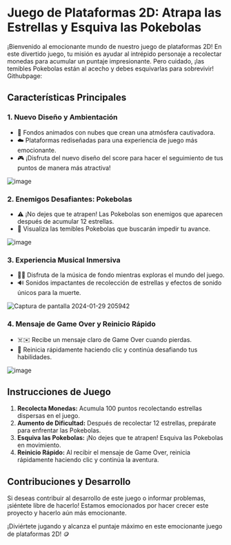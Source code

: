# Juego de Plataformas 2D: Atrapa las Estrellas y Esquiva las Pokebolas

¡Bienvenido al emocionante mundo de nuestro juego de plataformas 2D! En este divertido juego, tu misión es ayudar al intrépido personaje a recolectar monedas para acumular un puntaje impresionante. Pero cuidado, ¡las temibles Pokebolas están al acecho y debes esquivarlas para sobrevivir!
Githubpage: 
## Características Principales
### 1. Nuevo Diseño y Ambientación
- 🤩 Fondos animados con nubes que crean una atmósfera cautivadora.
- ☁️ Plataformas rediseñadas para una experiencia de juego más emocionante.
- 🎮 ¡Disfruta del nuevo diseño del score para hacer el seguimiento de tus puntos de manera más atractiva!

![image](https://github.com/ChristopherVelasco03/EsquivaPokebolas/assets/155390541/df8a7feb-3862-4865-bf27-0c700d87b934)

### 2. Enemigos Desafiantes: Pokebolas
- ⚠️ ¡No dejes que te atrapen! Las Pokebolas son enemigos que aparecen después de acumular 12 estrellas.
- 📸 Visualiza las temibles Pokebolas que buscarán impedir tu avance.

![image](https://github.com/ChristopherVelasco03/EsquivaPokebolas/assets/155390541/e15bcaec-7c81-449e-80ad-cfeedcd50bd2)

### 3. Experiencia Musical Inmersiva
- 🎵🎶 Disfruta de la música de fondo mientras exploras el mundo del juego.
- 🔊 Sonidos impactantes de recolección de estrellas y efectos de sonido únicos para la muerte.

![Captura de pantalla 2024-01-29 205942](https://github.com/ChristopherVelasco03/EsquivaPokebolas/assets/155390541/dad57603-437e-4927-a822-fe8e32bad099)

### 4. Mensaje de Game Over y Reinicio Rápido
- ☠️✉️ Recibe un mensaje claro de Game Over cuando pierdas.
- 🔄 Reinicia rápidamente haciendo clic y continúa desafiando tus habilidades.

![image](https://github.com/ChristopherVelasco03/EsquivaPokebolas/assets/155390541/0b68088c-c201-4d55-8015-c40d2b1f0432)

## Instrucciones de Juego

1. **Recolecta Monedas:** Acumula 100 puntos recolectando estrellas dispersas en el juego.
2. **Aumento de Dificultad:** Después de recolectar 12 estrellas, prepárate para enfrentar las Pokebolas.
3. **Esquiva las Pokebolas:** ¡No dejes que te atrapen! Esquiva las Pokebolas en movimiento.
4. **Reinicio Rápido:** Al recibir el mensaje de Game Over, reinicia rápidamente haciendo clic y continúa la aventura.

## Contribuciones y Desarrollo

Si deseas contribuir al desarrollo de este juego o informar problemas, ¡siéntete libre de hacerlo! Estamos emocionados por hacer crecer este proyecto y hacerlo aún más emocionante.

¡Diviértete jugando y alcanza el puntaje máximo en este emocionante juego de plataformas 2D! 🪙

